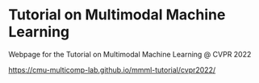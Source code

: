 # Tutorial on Multimodal Machine Learning

Webpage for the Tutorial on Multimodal Machine Learning @ CVPR 2022

https://cmu-multicomp-lab.github.io/mmml-tutorial/cvpr2022/
